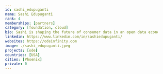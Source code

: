 ```yaml
---
id: sashi_edupuganti
name: Sashi Edupuganti
rank: 4
memberships: [partners]
category: [foundation, cloud]
bio: Sashi is shaping the future of consumer data in an open data economy. He enjoys building, transforming and growing new organizations, solutions and markets. Sashi believes in not only being good at what you do but by being GOOD to others, learning from the past, planning for the future while living in the PRESENT and being thoughtful about the FUTURE.
linkedin: https://www.linkedin.com/in/sashiedupuganti/
websites: https://odeinfinity.com
image: ./sashi_edupuganti.jpeg
projects: [ode]
countries: [USA]
cities: [Phoenix]
private: 0
---
```

